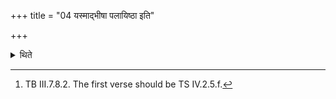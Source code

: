 +++
title = "04 यस्माद्भीषा पलायिष्ठा इति"

+++

<details><summary>थिते</summary>

4. (If the dedicated victim) runs away one should use the verse beginning with yasmād bhiṣāpalāyiṣtāḥ[^1] as the second.


[^1]: TB III.7.8.2. The first verse should be TS IV.2.5.f.
</details>
